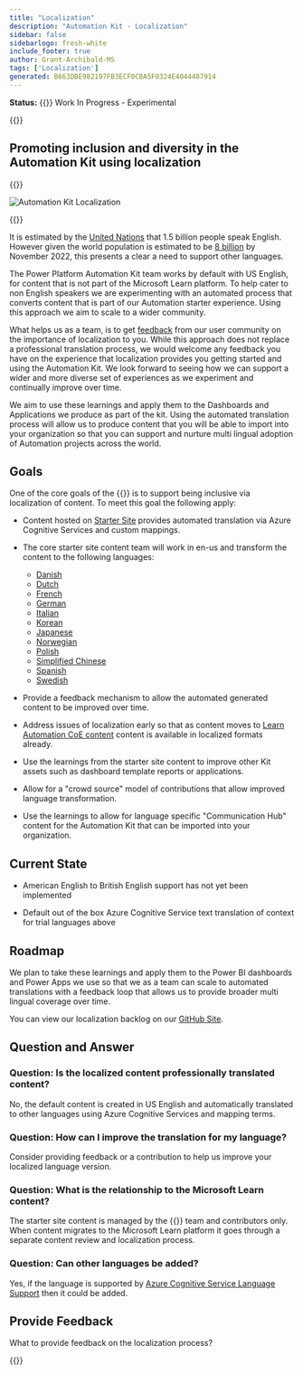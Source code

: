 ```yaml
---
title: "Localization"
description: "Automation Kit - Localization"
sidebar: false
sidebarlogo: fresh-white
include_footer: true
author: Grant-Archibald-MS
tags: ['Localization']
generated: B663DBE982197FB3ECF0CBA5F0324E4044487914
---
```


**Status:** {{<externalImage src="https://github.githubassets.com/images/icons/emoji/unicode/1f6a7.png" size="16x16" text="Construction Icon">}} Work In Progress - Experimental

{{<toc>}}

## Promoting inclusion and diversity in the Automation Kit using localization

{{<border>}}

![Automation Kit Localization](/images/automation-kit-localization.png)

{{</border>}}

It is estimated by the [United Nations](https://hr.un.org/unhq/languages/english) that 1.5 billion people speak English. However given the world population is estimated to be [8 billion](https://www.un.org/en/desa/world-population-reach-8-billion-15-november-2022) by November 2022, this presents a clear a need to support other languages.

The Power Platform Automation Kit team works by default with US English, for content that is not part of the Microsoft Learn platform. To help cater to non English speakers we are experimenting with an automated process that converts content that is part of our Automation starter experience. Using this approach we aim to scale to a wider community.

What helps us as a team, is to get [feedback](/en-gb#provide-feedback) from our user community on the importance of localization to you. While this approach does not replace a professional translation process, we would welcome any feedback you have on the experience that localization provides you getting started and using the Automation Kit. We look forward to seeing how we can support a wider and more diverse set of experiences as we experiment and continually improve over time.

We aim to use these learnings and apply them to the Dashboards and Applications we produce as part of the kit. Using the automated translation process will allow us to produce content that you will be able to import into your organization so that you can support and nurture multi lingual adoption of Automation projects across the world.

## Goals

One of the core goals of the {{<product-name>}} is to support being inclusive via localization of content. To meet this goal the following apply:

- Content hosted on [Starter Site](https://aka.ms/ak4pp/starter) provides automated translation via Azure Cognitive Services and custom mappings.

- The core starter site content team will work in en-us and transform the content to the following languages:

  - [Danish](https://microsoft.github.io/powercat-automation-kit/da/)
  - [Dutch](https://microsoft.github.io/powercat-automation-kit/nl/)
  - [French](https://microsoft.github.io/powercat-automation-kit/fr/)
  - [German](https://microsoft.github.io/powercat-automation-kit/de/) 
  - [Italian](https://microsoft.github.io/powercat-automation-kit/it/)
  - [Korean](https://microsoft.github.io/powercat-automation-kit/ko/)
  - [Japanese](https://microsoft.github.io/powercat-automation-kit/ja/)
  - [Norwegian](https://microsoft.github.io/powercat-automation-kit/nb/)
  - [Polish](https://microsoft.github.io/powercat-automation-kit/pl/)
  - [Simplified Chinese](https://microsoft.github.io/powercat-automation-kit/zh-hans)
  - [Spanish](https://microsoft.github.io/powercat-automation-kit/es/)
  - [Swedish](https://microsoft.github.io/powercat-automation-kit/sv/)

- Provide a feedback mechanism to allow the automated generated content to be improved over time.

- Address issues of localization early so that as content moves to [Learn Automation CoE content](https://aka.ms/AutomationCoE) content is available in localized formats already.

- Use the learnings from the starter site content to improve other Kit assets such as dashboard template reports or applications.

- Allow for a "crowd source" model of contributions that allow improved language transformation.

- Use the learnings to allow for language specific "Communication Hub" content for the Automation Kit that can be imported into your organization.

## Current State

- American English to British English support has not yet been implemented

- Default out of the box Azure Cognitive Service text translation of context for trial languages above

## Roadmap

We plan to take these learnings and apply them to the Power BI dashboards and Power Apps we use so that we as a team can scale to automated translations with a feedback loop that allows us to provide broader multi lingual coverage over time.

You can view our localization backlog on our [GitHub Site](https://github.com/microsoft/powercat-automation-kit/issues?q=is%3Aopen+is%3Aissue+label%3Alocalization).

## Question and Answer

### **Question:** Is the localized content professionally translated content?

No, the default content is created in US English and automatically translated to other languages using Azure Cognitive Services and mapping terms.

### **Question:** How can I improve the translation for my language?

Consider providing feedback or a contribution to help us improve your localized language version.

### **Question:** What is the relationship to the Microsoft Learn content?

The starter site content is managed by the {{<product-name>}} team and contributors only. When content migrates to the Microsoft Learn platform it goes through a separate content review and localization process.

### **Question:** Can other languages be added?

Yes, if the language is supported by [Azure Cognitive Service Language Support](https://learn.microsoft.com/azure/cognitive-services/language-support) then it could be added.

## Provide Feedback

What to provide feedback on the localization process?

{{<questions name="/content/en-gb/localization.json" completed="Thank you for completing questions" showNavigationButtons="false" locale="en-gb">}}
